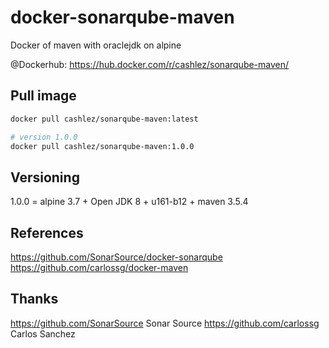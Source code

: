 # docker-sonarqube-maven
Docker of maven with oraclejdk on alpine

@Dockerhub: https://hub.docker.com/r/cashlez/sonarqube-maven/

## Pull image

``` bash
docker pull cashlez/sonarqube-maven:latest

# version 1.0.0
docker pull cashlez/sonarqube-maven:1.0.0
```

## Versioning
1.0.0 = alpine 3.7 + Open JDK 8 + u161-b12 + maven 3.5.4

## References
https://github.com/SonarSource/docker-sonarqube
https://github.com/carlossg/docker-maven

## Thanks
https://github.com/SonarSource Sonar Source
https://github.com/carlossg Carlos Sanchez

